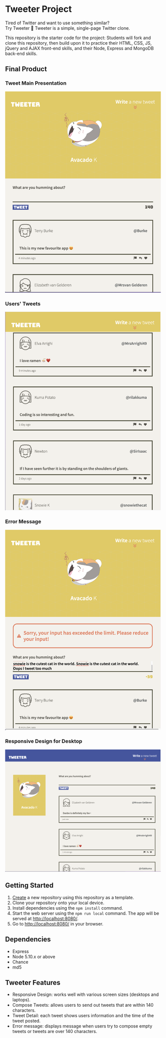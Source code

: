 # Tweeter Project
Tired of Twitter and want to use something similar? <br />
Try Tweeter 💛 Tweeter is a simple, single-page Twitter clone.

This repository is the starter code for the project: Students will fork and clone this repository, then build upon it to practice their HTML, CSS, JS, jQuery and AJAX front-end skills, and their Node, Express and MongoDB back-end skills.

## Final Product

### Tweet Main Presentation
!["screenshot description"](https://github.com/avacadok/tweeter/blob/master/docs/tweet.png?raw=true)
### Users' Tweets
!["screenshot description"](https://github.com/avacadok/tweeter/blob/master/docs/tweet-page.png?raw=true)
### Error Message
!["screenshot description"](https://github.com/avacadok/tweeter/blob/master/docs/tweet-errormsg.png?raw=true)
### Responsive Design for Desktop
!["screenshot description"](https://github.com/avacadok/tweeter/blob/master/docs/responsive.png?raw=true)

## Getting Started

1. [Create](https://docs.github.com/en/repositories/creating-and-managing-repositories/creating-a-repository-from-a-template) a new repository using this repository as a template.
2. Clone your repository onto your local device.
3. Install dependencies using the `npm install` command.
3. Start the web server using the `npm run local` command. The app will be served at <http://localhost:8080/>.
4. Go to <http://localhost:8080/> in your browser.

## Dependencies

- Express
- Node 5.10.x or above
- Chance
- md5

## Tweeter Features

- Responsive Design: works well with various screen sizes (desktops and laptops).
- Compose Tweets: allows users to send out tweets that are within 140 characters.
- Tweet Detail: each tweet shows users information and the time of the tweet posted.
- Error message: displays message when users try to compose empty tweets or tweets are over 140 characters.